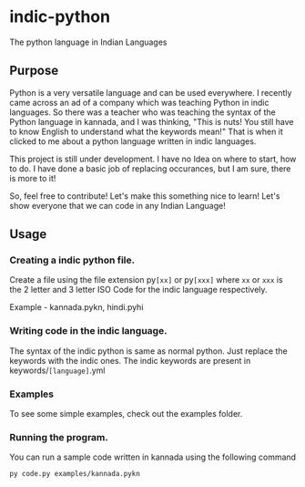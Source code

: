 # indic-python
 The python language in Indian Languages

## Purpose
Python is a very versatile language and can be used everywhere. I recently came across an ad of a company which was teaching Python in indic languages. So there was a teacher who was teaching the syntax of the Python language in kannada, and I was thinking, "This is nuts! You still have to know English to understand what the keywords mean!" That is when it clicked to me about a python language written in indic languages.

This project is still under development. I have no Idea on where to start, how to do. I have done a basic job of replacing occurances, but I am sure, there is more to it!

So, feel free to contribute! Let's make this something nice to learn! Let's show everyone that we can code in any Indian Language!

## Usage

### Creating a indic python file.
Create a file using the file extension py```[xx]``` or py```[xxx]```  where ```xx``` or ```xxx``` is the 2 letter and 3 letter ISO Code for the indic language respectively.

Example - kannada.pykn, hindi.pyhi

### Writing code in the indic language.
The syntax of the indic python is same as normal python. Just replace the keywords with the indic ones. The indic keywords are present in keywords/```[language]```.yml

### Examples
To see some simple examples, check out the examples folder.

### Running the program.
You can run a sample code written in kannada using the following command
```shell
py code.py examples/kannada.pykn
```
